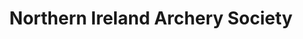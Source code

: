 ---
title: "Northern Ireland Archery Society"
address: "Northern Ireland Archery Society, P.O. Box 282 Moira, Craigavon, Co. Armagh, BT67 0YA"
tel: "NOVAL"
county: "Armagh"
category: "Archery"
type: "Content"
lat: "54.45169448852539"
lng: "-6.397026062011719"
---